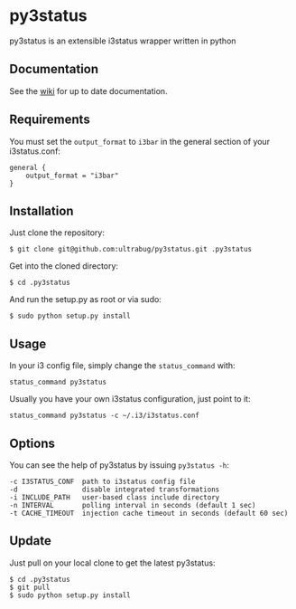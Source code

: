 py3status
=========

py3status is an extensible i3status wrapper written in python

## Documentation
See the [wiki](https://github.com/ultrabug/py3status/wiki) for up to date documentation.

## Requirements
You must set the `output_format` to `i3bar` in the general section of your i3status.conf:

    general {
        output_format = "i3bar"
    }

## Installation
Just clone the repository:

    $ git clone git@github.com:ultrabug/py3status.git .py3status

Get into the cloned directory:

    $ cd .py3status

And run the setup.py as root or via sudo:

    $ sudo python setup.py install

## Usage
In your i3 config file, simply change the `status_command` with:

    status_command py3status

Usually you have your own i3status configuration, just point to it:

    status_command py3status -c ~/.i3/i3status.conf

## Options
You can see the help of py3status by issuing `py3status -h`:

    -c I3STATUS_CONF  path to i3status config file
    -d                disable integrated transformations
    -i INCLUDE_PATH   user-based class include directory
    -n INTERVAL       polling interval in seconds (default 1 sec)
    -t CACHE_TIMEOUT  injection cache timeout in seconds (default 60 sec)

## Update
Just pull on your local clone to get the latest py3status:

    $ cd .py3status
    $ git pull
    $ sudo python setup.py install
